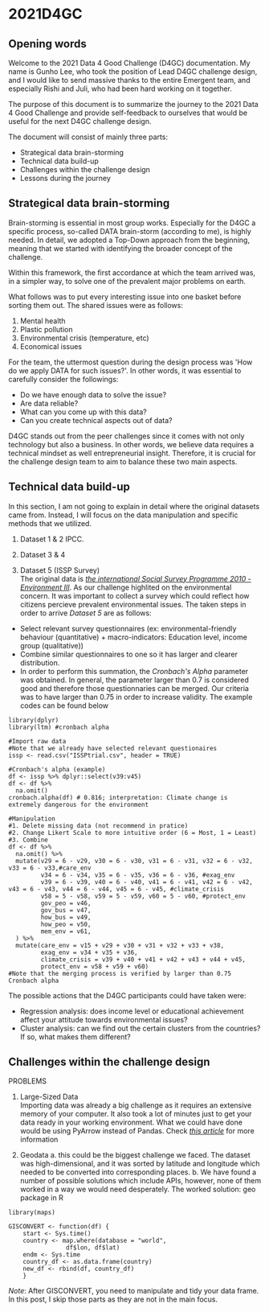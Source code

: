 # 2021D4GC

## Opening words
Welcome to the 2021 Data 4 Good Challenge (D4GC) documentation. My name is Gunho Lee, who took the position of Lead D4GC challenge design, and I would like to send massive thanks to the entire Emergent team, and especially Rishi and Juli, who had been hard working on it together.

The purpose of this document is to summarize the journey to the 2021 Data 4 Good Challenge and provide self-feedback to ourselves that would be useful for the next D4GC challenge design.

The document will consist of mainly three parts:
- Strategical data brain-storming
- Technical data build-up
- Challenges within the challenge design
- Lessons during the journey

## Strategical data brain-storming
Brain-storming is essential in most group works. Especially for the D4GC a specific process, so-called DATA brain-storm (according to me), is highly needed. In detail, we adopted a Top-Down approach from the beginning, meaning that we started with identifying the broader concept of the challenge.

Within this framework, the first accordance at which the team arrived was, in a simpler way, to solve one of the prevalent major problems on earth.

What follows was to put every interesting issue into one basket before sorting them out. The shared issues were as follows:  
1. Mental health
2. Plastic pollution
3. Environmental crisis (temperature, etc)
4. Economical issues

For the team, the uttermost question during the design process was 'How do we apply DATA for such issues?'. In other words, it was essential to carefully consider the followings:  
- Do we have enough data to solve the issue?
- Are data reliable?
- What can you come up with this data?
- Can you create technical aspects out of data?

D4GC stands out from the peer challenges since it comes with not only technology but also a business. In other words, we believe data requires a technical mindset as well entrepreneurial insight. Therefore, it is crucial for the challenge design team to aim to balance these two main aspects. 

## Technical data build-up
In this section, I am not going to explain in detail where the original datasets came from. Instead, I will focus on the data manipulation and specific methods that we utilized.

1. Dataset 1 & 2
IPCC. 

2. Dataset 3 & 4

3. Dataset 5 (ISSP Survey)  
The original data is *[the international Social Survey Programme 2010 - Environment III](http://www.issp.org/menu-top/home/)*. As our challenge highlited on the environmental concern. It was important to collect a survey which could reflect how citizens percieve prevalent environmental issues. The taken steps in order to arrive *Dataset 5* are as follows:  
  - Select relevant survey questionnaires (ex: environmental-friendly behaviour (quantitative) + macro-indicators: Education level, income group (qualitative))  
  - Combine similar questionnaires to one so it has larger and clearer distribution.  
  - In order to perform this summation, the *Cronbach's Alpha* parameter was obtained. In general, the parameter larger than 0.7 is considered good and therefore those questionnaries can be merged. Our criteria was to have larger than 0.75 in order to increase validity. The example codes can be found below  
```
library(dplyr)
library(ltm) #cronbach alpha

#Import raw data
#Note that we already have selected relevant questionaires
issp <- read.csv("ISSPtrial.csv", header = TRUE)

#Cronbach's alpha (example)
df <- issp %>% dplyr::select(v39:v45)
df <- df %>% 
  na.omit()
cronbach.alpha(df) # 0.816; interpretation: Climate change is extremely dangerous for the environment

#Manipulation
#1. Delete missing data (not recommend in pratice)
#2. Change Likert Scale to more intuitive order (6 = Most, 1 = Least)
#3. Combine 
df <- df %>%
  na.omit() %>%
  mutate(v29 = 6 - v29, v30 = 6 - v30, v31 = 6 - v31, v32 = 6 - v32, v33 = 6 - v33,#care_env
         v34 = 6 - v34, v35 = 6 - v35, v36 = 6 - v36, #exag_env
         v39 = 6 - v39, v40 = 6 - v40, v41 = 6 - v41, v42 = 6 - v42, v43 = 6 - v43, v44 = 6 - v44, v45 = 6 - v45, #climate_crisis
         v58 = 5 - v58, v59 = 5 - v59, v60 = 5 - v60, #protect_env
         gov_peo = v46,
         gov_bus = v47,
         how_bus = v49,
         how_peo = v50,
         mem_env = v61,
  ) %>%
  mutate(care_env = v15 + v29 + v30 + v31 + v32 + v33 + v38,
         exag_env = v34 + v35 + v36,
         climate_crisis = v39 + v40 + v41 + v42 + v43 + v44 + v45,
         protect_env = v58 + v59 + v60)
#Note that the merging process is verified by larger than 0.75 Cronbach alpha
```

The possible actions that the D4GC participants could have taken were:  
  - Regression analysis: does income level or educational achievement affect your attitude towards environmental issues?
  - Cluster analysis: can we find out the certain clusters from the countries? If so, what makes them different?

## Challenges within the challenge design
PROBLEMS  
1. Large-Sized Data  
Importing data was already a big challenge as it requires an extensive memory of your computer. It also took a lot of minutes just to get your data ready in your working environment. What we could have done would be using PyArrow instead of Pandas. Check *[this article](https://medium.com/towards-data-science/stop-using-pandas-to-read-write-data-this-alternative-is-7-times-faster-893301633475)* for more information 
		
2. Geodata
a. this could be the biggest challenge we faced. The dataset was high-dimensional, and it was sorted by latitude and longitude which needed to be converted into corresponding places. 
b. We have found a number of possible solutions which include APIs, however, none of them worked in a way we would need desperately.
The worked solution: geo package in R 

```
library(maps)

GISCONVERT <- function(df) {
  	start <- Sys.time()
  	country <- map.where(database = "world",
            	df$lon, df$lat)
  	endm <- Sys.time
  	country_df <- as.data.frame(country)
  	new_df <- rbind(df, country_df)
	}
```
*Note*: After GISCONVERT, you need to manipulate and tidy your data frame. In this post, I skip those parts as they are not in the main focus.
